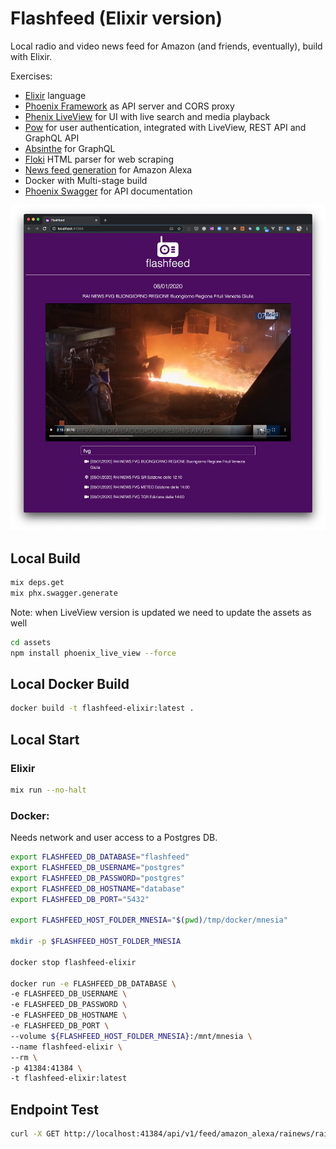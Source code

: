 # Flashfeed (Elixir version)

Local radio and video news feed for Amazon (and friends, eventually), build with Elixir.

Exercises:

- [Elixir](https://elixir-lang.org/) language
- [Phoenix Framework](https://www.phoenixframework.org/) as API server and CORS proxy
- [Phenix LiveView](https://github.com/phoenixframework/phoenix_live_view) for UI with live search and media playback
- [Pow](https://github.com/danschultzer/pow) for user authentication, integrated with LiveView, REST API and GraphQL API
- [Absinthe](https://github.com/absinthe-graphql/absinthe) for GraphQL
- [Floki](https://github.com/philss/floki) HTML parser for web scraping
- [News feed generation](https://developer.amazon.com/en-US/docs/alexa/flashbriefing/understand-the-flash-briefing-skill-api.html) for Amazon Alexa
- Docker with Multi-stage build
- [Phoenix Swagger](https://github.com/xerions/phoenix_swagger) for API documentation

![Flashfeed UI](/docs/images/ui_example.png?raw=true "Flashfeed UI")

## Local Build

```sh
mix deps.get
mix phx.swagger.generate
```

Note: when LiveView version is updated we need to update the assets as well

```sh
cd assets
npm install phoenix_live_view --force
```

## Local Docker Build

```sh
docker build -t flashfeed-elixir:latest .
```

## Local Start

### Elixir

```sh
mix run --no-halt
```

### Docker:

Needs network and user access to a Postgres DB.

```sh
export FLASHFEED_DB_DATABASE="flashfeed"
export FLASHFEED_DB_USERNAME="postgres"
export FLASHFEED_DB_PASSWORD="postgres"
export FLASHFEED_DB_HOSTNAME="database"
export FLASHFEED_DB_PORT="5432"

export FLASHFEED_HOST_FOLDER_MNESIA="$(pwd)/tmp/docker/mnesia"

mkdir -p $FLASHFEED_HOST_FOLDER_MNESIA

docker stop flashfeed-elixir

docker run -e FLASHFEED_DB_DATABASE \
-e FLASHFEED_DB_USERNAME \
-e FLASHFEED_DB_PASSWORD \
-e FLASHFEED_DB_HOSTNAME \
-e FLASHFEED_DB_PORT \
--volume ${FLASHFEED_HOST_FOLDER_MNESIA}:/mnt/mnesia \
--name flashfeed-elixir \
--rm \
-p 41384:41384 \
-t flashfeed-elixir:latest
```

## Endpoint Test

```sh
curl -X GET http://localhost:41384/api/v1/feed/amazon_alexa/rainews/rainews/it/fvg/gr
```
